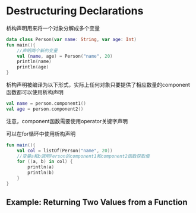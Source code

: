 # Destructuring Declarations
析构声明用来将一个对象分解成多个变量

```kotlin
data class Person(var name: String, var age: Int)
fun main(){
    //声明两个新的变量
    val (name, age) = Person("name", 20)
    println(name)
    println(age)
}    
```

析构声明被编译为以下形式，实际上任何对象只要提供了相应数量的component函数都可以使用析构声明

```kotlin
val name = person.component1()
val age = person.component2()
```

注意，component函数需要使用operator关键字声明

可以在for循环中使用析构声明

```kotlin
fun main(){
    val col = listOf(Person("name", 20))
    //变量a和b调用Person的component1和component2函数获取值
    for ((a, b) in col) {
        println(a)
        println(b)
    }
}
```

## Example: Returning Two Values from a Function

